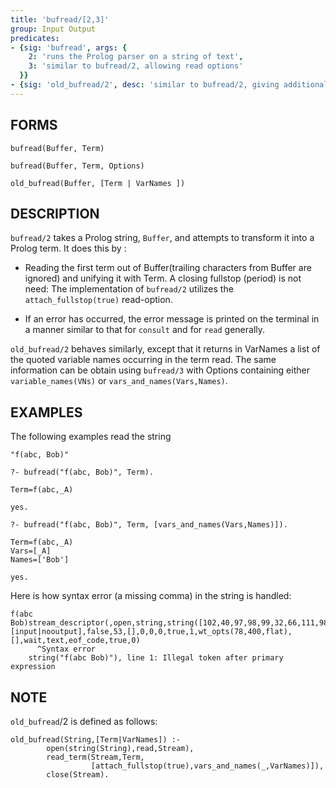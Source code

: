 ```yaml
---
title: 'bufread/[2,3]'
group: Input Output
predicates:
- {sig: 'bufread', args: {
    2: 'runs the Prolog parser on a string of text',
    3: 'similar to bufread/2, allowing read options'
  }}
- {sig: 'old_bufread/2', desc: 'similar to bufread/2, giving additional information on variables'}
---
```


## FORMS
```
bufread(Buffer, Term)

bufread(Buffer, Term, Options)

old_bufread(Buffer, [Term | VarNames ])
```
## DESCRIPTION

`bufread/2` takes a Prolog string, `Buffer`, and attempts to transform it into a Prolog term. It does this by :

- Reading the first term out of Buffer(trailing characters from Buffer are ignored) and unifying it with Term.  A closing fullstop (period) is not need: The implementation of `bufread/2` utilizes the `attach_fullstop(true)` read-option.

- If an error has occurred, the error message is printed on the terminal in a manner similar to that for `consult` and for `read` generally.

`old_bufread/2` behaves similarly, except that it returns in VarNames a list of the quoted variable names occurring in the term read.  The same information can be obtain using `bufread/3` with Options containing either `variable_names(VNs)` or `vars_and_names(Vars,Names)`.

## EXAMPLES

The following examples read the string
```
"f(abc, Bob)"

?- bufread("f(abc, Bob)", Term).

Term=f(abc,_A) 

yes.

?- bufread("f(abc, Bob)", Term, [vars_and_names(Vars,Names)]).

Term=f(abc,_A) 
Vars=[_A] 
Names=['Bob'] 

yes.
```
Here is how syntax error (a missing comma)  in the string is handled:
```
f(abc Bob)stream_descriptor(,open,string,string([102,40,97,98,99,32,66,111,98,41]),[input|nooutput],false,53,[],0,0,0,true,1,wt_opts(78,400,flat),[],wait,text,eof_code,true,0)
      ^Syntax error 
	string("f(abc Bob)"), line 1: Illegal token after primary expression
```

## NOTE

`old_bufread`/2 is defined as follows:

```
old_bufread(String,[Term|VarNames]) :-
        open(string(String),read,Stream),
        read_term(Stream,Term,
                  [attach_fullstop(true),vars_and_names(_,VarNames)]),
        close(Stream).
```

